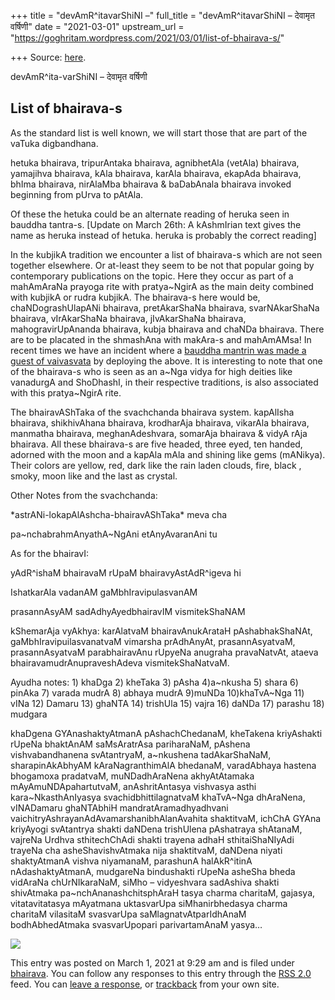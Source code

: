 +++
title = "devAmR^itavarShiNI –"
full_title = "devAmR^itavarShiNI – देवामृत वर्षिणी"
date = "2021-03-01"
upstream_url = "https://goghritam.wordpress.com/2021/03/01/list-of-bhairava-s/"

+++
Source: [here](https://goghritam.wordpress.com/2021/03/01/list-of-bhairava-s/).

devAmR^ita-varShiNI – देवामृत वर्षिणी

## List of bhairava-s

As the standard list is well known, we will start those that are part of
the vaTuka digbandhana.

hetuka bhairava, tripurAntaka bhairava, agnibhetAla (vetAla) bhairava,
yamajihva bhairava, kAla bhairava, karAla bhairava, ekapAda bhairava,
bhIma bhairava, nirAlaMba bhairava & baDabAnala bhairava invoked
beginning from pUrva to pAtAla.

Of these the hetuka could be an alternate reading of heruka seen in
bauddha tantra-s. \[Update on March 26th: A kAshmIrian text gives the
name as heruka instead of hetuka. heruka is probably the correct
reading\]

In the kubjikA tradition we encounter a list of bhairava-s which are not
seen together elsewhere. Or at-least they seem to be not that popular
going by contemporary publications on the topic. Here they occur as part
of a mahAmAraNa prayoga rite with pratya\~NgirA as the main deity
combined with kubjikA or rudra kubjikA. The bhairava-s here would be,
chaNDograshUlapANi bhairava, pretAkarShaNa bhairava, svarNAkarShaNa
bhairava, vIrAkarShaNa bhairava, jIvAkarShaNa bhairava,
mahogravirUpAnanda bhairava, kubja bhairava and chaNDa bhairava. There
are to be placated in the shmashAna with makAra-s and mahAmAMsa! In
recent times we have an incident where a [bauddha mantrin was made a
guest of
vaivasvata](https://manasataramgini.wordpress.com/2006/10/05/the-encounter-with-the-pashanda-s-of-the-nastika-mata/)
by deploying the above. It is interesting to note that one of the
bhairava-s who is seen as an a\~Nga vidya for high deities like
vanadurgA and ShoDhashI, in their respective traditions, is also
associated with this pratya\~NgirA rite.

The bhairavAShTaka of the svachchanda bhairava system. kapAlIsha
bhairava, shikhivAhana bhairava, krodharAja bhairava, vikarAla bhairava,
manmatha bhairava, meghanAdeshvara, somarAja bhairava & vidyA rAja
bhairava. All these bhairava-s are five headed, three eyed, ten handed,
adorned with the moon and a kapAla mAla and shining like gems (mANikya).
Their colors are yellow, red, dark like the rain laden clouds, fire,
black , smoky, moon like and the last as crystal.

Other Notes from the svachchanda:

\*astrANi-lokapAlAshcha-bhairavAShTaka\* meva cha

pa\~nchabrahmAnyathA\~NgAni etAnyAvaranAni tu

As for the bhairavI:

yAdR^ishaM bhairavaM rUpaM bhairavyAstAdR^igeva hi

IshatkarAla vadanAM gaMbhIravipulasvanAM

prasannAsyAM sadAdhyAyedbhairavIM vismitekShaNAM

kShemarAja vyAkhya: karAlatvaM bhairavAnukArataH pAshabhakShaNAt,
gaMbhIravipuilasvanatvaM vimarsha prAdhAnyAt, prasannAsyatvaM,
prasannAsyatvaM parabhairavAnu rUpyeNa anugraha pravaNatvAt, ataeva
bhairavamudrAnupraveshAdeva vismitekShaNatvaM.

Ayudha notes: 1) khaDga 2) kheTaka 3) pAsha 4)a\~nkusha 5) shara 6)
pinAka 7) varada mudrA 8) abhaya mudrA 9)muNDa 10)khaTvA\~Nga 11) vINa
12) Damaru 13) ghaNTA 14) trishUla 15) vajra 16) daNDa 17) parashu 18)
mudgara

khaDgena GYAnashaktyAtmanA pAshachChedanaM, kheTakena kriyAshakti rUpeNa
bhaktAnAM saMsAratrAsa pariharaNaM, pAshena vishvabandhanena
svAtantryaM, a\~nkushena tadAkarShaNaM, sharapinAkAbhyAM
kAraNagranthimAlA bhedanaM, varadAbhaya hastena bhogamoxa pradatvaM,
muNDadhAraNena akhyAtAtamaka mAyAmuNDApahartutvaM, anAshritAntasya
vishvasya asthi kara\~NkasthAnIyasya svachidbhittilagnatvaM khaTvA\~Nga
dhAraNena, vINADamaru ghaNTAbhiH mandratAramadhyadhvani
vaichitryAshrayanAdAvamarshanibhAlanAvahita shaktitvaM, ichChA GYAna
kriyAyogi svAtantrya shakti daNDena trishUlena pAshatraya shAtanaM,
vajreNa Urdhva sthitechChAdi shakti trayena adhaH sthitaiShaNIyAdi
trayeNa cha asheShavishvAtmaka nija shaktitvaM, daNDena niyati
shaktyAtmanA vishva niyamanaM, parashunA halAkR^itinA nAdashaktyAtmanA,
mudgareNa bindushakti rUpeNa asheSha bheda vidAraNa chUrNIkaraNaM, siMho
– vidyeshvara sadAshiva shakti shivAtmaka pa\~nchAnanashchitsphAraH
tasya charma charitaM, gajasya, vitatavitatasya mAyatmana uktasvarUpa
siMhanirbhedasya charma charitaM vilasitaM svasvarUpa
saMlagnatvAtparIdhAnaM bodhAbhedAtmaka svasvarUpopari parivartamAnaM
yasya…

![](https://goghritam.files.wordpress.com/2021/03/image-1.png?w=918)

This entry was posted on March 1, 2021 at 9:29 am and is filed under
[bhairava](https://goghritam.wordpress.com/category/shaiva/bhairava/).
You can follow any responses to this entry through the [RSS
2.0](https://goghritam.wordpress.com/2021/03/01/list-of-bhairava-s/feed/)
feed. You can [leave a response](#respond), or
[trackback](https://goghritam.wordpress.com/2021/03/01/list-of-bhairava-s/trackback/)
from your own site.


